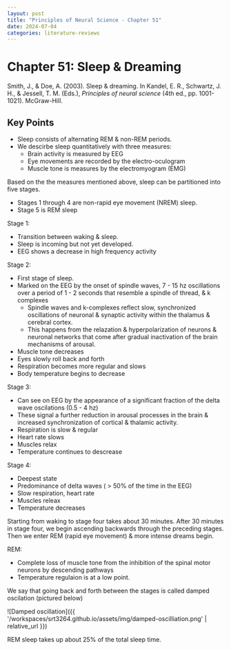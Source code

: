 ```yaml
---
layout: post
title: "Principles of Neural Science - Chapter 51"
date: 2024-07-04
categories: literature-reviews
---
```


# Chapter 51: Sleep & Dreaming

Smith, J., & Doe, A. (2003). Sleep & dreaming. In Kandel, E. R., Schwartz, J. H., & Jessell, T. M. (Eds.), *Principles of neural science* (4th ed., pp. 1001-1021). McGraw-Hill.

## Key Points

- Sleep consists of alternating REM & non-REM periods. 
- We descirbe sleep quantitatively with three measures: 
    - Brain activity is measured by EEG
    - Eye movements are recorded by the electro-oculogram
    - Muscle tone is measures by the electromyogram (EMG)

Based on the the measures mentioned above, sleep can be partitioned into five stages. 
- Stages 1 through 4 are non-rapid eye movement (NREM) sleep. 
- Stage 5 is REM sleep

Stage 1: 
- Transition between waking & sleep.
- Sleep is incoming but not yet developed.
- EEG shows a decrease in high frequency activity

Stage 2: 
- First stage of sleep.
- Marked on the EEG by the onset of spindle waves, 7 - 15 hz oscillations over a period of 1 - 2 seconds that resemble a spindle of thread, & k complexes
    - Spindle waves and k-complexes reflect slow, synchronized oscillations of neuronal & synaptic activity within the thalamus & cerebral cortex.
    - This happens from the relazation & hyperpolarization of neurons & neuronal networks that come after gradual inactivation of the brain mechanisms of arousal.
- Muscle tone decreases
- Eyes slowly roll back and forth
- Respiration becomes more regular and slows
- Body temperature begins to decrease 

Stage 3: 
- Can see on EEG by the appearance of a significant fraction of the delta wave oscilations (0.5 - 4 hz)
- These signal a further reduction in arousal processes in the brain & increased synchronization of cortical & thalamic activity. 
- Respiration is slow & regular
- Heart rate slows
- Muscles relax
- Temperature continues to descrease

Stage 4: 
- Deepest state
- Predominance of delta waves ( > 50% of the time in the EEG)
- Slow respiration, heart rate
- Muscles releax
- Temperature decreases

Starting from waking to stage four takes about 30 minutes. 
After 30 minutes in stage four, we begin ascending backwards through the preceding stages. 
Then we enter REM (rapid eye movement) & more intense dreams begin.

REM: 
- Complete loss of muscle tone from the inhibition of the spinal motor neurons by descending pathways 
- Temperature regulaion is at a low point. 

We say that going back and forth between the stages is called damped oscilation (pictured below) 

![Damped oscillation]({{ '/workspaces/srt3264.github.io/assets/img/damped-oscilliation.png' | relative_url }})

REM sleep takes up about 25% of the total sleep time. 